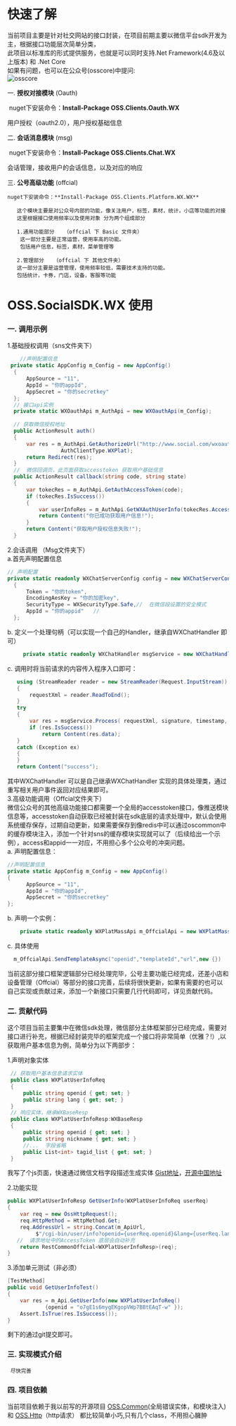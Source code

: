 # 快速了解
当前项目主要是针对社交网站的接口封装，在项目前期主要以微信平台sdk开发为主，根据接口功能层次简单分类，  
此项目以标准库的形式提供服务，也就是可以同时支持.Net Framework(4.6及以上版本) 和 .Net Core  
如果有问题，也可以在公众号(osscore)中提问:   
![osscore](http://img1.static.osscore.com/wei_qr.jpg)  
	
一. **授权对接模块**  (Oauth)

    nuget下安装命令：**Install-Package OSS.Clients.Oauth.WX**   
   	
用户授权（oauth2.0），用户授权基础信息
    
二. **会话消息模块**   (msg)

    nuget下安装命令：**Install-Package OSS.Clients.Chat.WX**

会话管理，接收用户的会话信息，以及对应的响应

三. **公号高级功能**  (offcial)

    nuget下安装命令：**Install-Package OSS.Clients.Platform.WX.WX**

 ```
	这个模块主要是对公众号内部的功能，像关注用户，标签，素材，统计，小店等功能的对接
	这里根据接口使用频率以及使用对象 分为两个组成部分

	1.通用功能部分   （offcial 下 Basic 文件夹）
	 这一部分主要是正常运营，使用率高的功能。
	 包括用户信息，标签，素材，菜单管理等

	2.管理部分   （offcial 下 其他文件夹）
	这一部分主要是运营管理，使用频率较低，需要技术支持的功能。
	包括统计，卡券，门店，设备，客服等功能
```
# OSS.SocialSDK.WX 使用

### 一. 调用示例

1.基础授权调用（sns文件夹下）  
```csharp
	//声明配置信息
 private static AppConfig m_Config = new AppConfig()
  {
      AppSource = "11",
      AppId = "你的appId",
      AppSecret = "你的secretkey"
  };
  // 接口api实例
  private static WXOauthApi m_AuthApi = new WXOauthApi(m_Config);
  
  // 获取微信授权地址
  public ActionResult auth()
  {
      var res = m_AuthApi.GetAuthorizeUrl("http://www.social.com/wxoauth/callback",
				 AuthClientType.WXPlat);
      return Redirect(res);
  }
  //  微信回调页，此页面获取accesstoken 获取用户基础信息
  public ActionResult callback(string code, string state)
  {
      var tokecRes = m_AuthApi.GetAuthAccessToken(code);
      if (tokecRes.IsSuccess())
      {
          var userInfoRes = m_AuthApi.GetWXAuthUserInfo(tokecRes.AccessToken, tokecRes.OpenId);
          return Content("你已成功获取用户信息!");
      }
      return Content("获取用户授权信息失败!");
  }
```  
2.会话调用 （Msg文件夹下）  
a.首先声明配置信息
```csharp
// 声明配置
private static readonly WXChatServerConfig config = new WXChatServerConfig()
  {
      Token = "你的token",
      EncodingAesKey = "你的加密key",
      SecurityType = WXSecurityType.Safe,//  在微信段设置的安全模式
      AppId = "你的appid"   //  
  };
```  
b. 定义一个处理句柄（可以实现一个自己的Handler，继承自WXChatHandler 即可）
```csharp
     private static readonly WXChatHandler msgService = new WXChatHandler(config);
```  
c. 调用时将当前请求的内容传入程序入口即可：  
```csharp
   using (StreamReader reader = new StreamReader(Request.InputStream))
   {
       requestXml = reader.ReadToEnd();
   }
   try
   {
       var res = msgService.Process( requestXml, signature, timestamp, nonce,echostr);
       if (res.IsSuccess())        
           return Content(res.data);
   }
   catch (Exception ex)
   {
   }            
   return Content("success");
```  
其中WXChatHandler 可以是自己继承WXChatHandler 实现的具体处理类，通过重写相关用户事件返回对应结果即可。  
3.高级功能调用（Offcial文件夹下）  
微信公众号的其他高级功能接口都需要一个全局的accesstoken接口，像推送模块信息等，accesstoken自动获取已经被封装在sdk底层的请求处理中，默认会使用系统缓存保存，过期自动更新，如果需要保存到像redis中可以通过oscommon中的缓存模块注入，添加一个针对sns的缓存模块实现就可以了（后续给出一个示例），access和appid一一对应，不用担心多个公众号的冲突问题。  
a.  声明配置信息：
```csharp
//声明配置信息
private static AppConfig m_Config = new AppConfig()
{
      AppSource = "11",
      AppId = "你的appId",
      AppSecret = "你的secretkey"
};
```  
b. 声明一个实例：  
```csharp
    private static readonly WXPlatMassApi m_OffcialApi = new WXPlatMassApi(m_Config);
```  
c.  具体使用
```csharp
  m_OffcialApi.SendTemplateAsync("openid","templateId","url",new {})
```
当前这部分接口框架逻辑部分已经处理完毕，公号主要功能已经完成，还差小店和设备管理（Offcial）等部分的接口完善，后续将很快更新，如果有需要的也可以自己实现或贡献过来，添加一个新接口只需要几行代码即可，详见贡献代码。

###  二.  贡献代码
这个项目当前主要集中在微信sdk处理，微信部分主体框架部分已经完成，需要对接口进行补充，根据已经封装完毕的框架完成一个接口将非常简单（优雅？!）,以获取用户基本信息为例，简单分为以下两部步：

1.声明对象实体
```csharp
 // 获取用户基本信息请求实体
 public class WXPlatUserInfoReq
 {
     public string openid { get; set; }
     public string lang { get; set; }
 }
 // 响应实体，继承WXBaseResp
 public class WXPlatUserInfoResp:WXBaseResp
 {
     public string openid { get; set; }
     public string nickname { get; set; }
     //...  字段省略
     public List<int> tagid_list { get; set; }
 }
```
   我写了个js页面，快速通过微信文档字段描述生成实体
   [Gist地址](https://gist.github.com/KevinWG/8db0f960d1efe97d1b1034ef1a7cbc24)，[开源中国地址](http://git.oschina.net/KevinW/codes/0tj5pcnuhsab8yvk3wrlq98)

2.功能实现
```csharp
public WXPlatUserInfoResp GetUserInfo(WXPlatUserInfoReq userReq)
{
    var req = new OssHttpRequest();
    req.HttpMethod = HttpMethod.Get;
    req.AddressUrl = string.Concat(m_ApiUrl,
         $"/cgi-bin/user/info?openid={userReq.openid}&lang={userReq.lang}");
   //  请求地址中的AccessToken 底层会自动补充
    return RestCommonOffcial<WXPlatUserInfoResp>(req);
}
```
3.添加单元测试（非必须）
```csharp
[TestMethod]
public void GetUserInfoTest()
{
    var res = m_Api.GetUserInfo(new WXPlatUserInfoReq() 
			{openid = "o7gE1s6mygEKgopVWp7BBtEAqT-w" });
    Assert.IsTrue(res.IsSuccess());
}
```
剩下的通过git提交即可。

### 三. 实现模式介绍
     尽快完善
     
### 四. 项目依赖
当前项目依赖于我以前写的开源项目 [OSS.Common](https://github.com/KevinWG/OSS.Common)(全局错误实体，和模块注入)  和  [OSS.Http](https://github.com/KevinWG/OSS.Http)（http请求）   都比较简单小巧,只有几个class，不用担心臃肿
